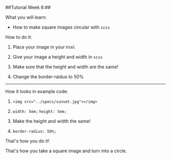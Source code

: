 ##Tutorial Week 6:##

What you will learn:
* How to make square images circular with `scss`

How to do it:
1. Place your image in your `html`

2. Give your image a height and width in `scss`

3. Make sure that the height and width are the same!

4. Change the border-raidus to 50%

-------------------------------------------------------

How it looks in example code:

1. `<img src="../specs/sunset.jpg"></img>`

2. `width: 5em;`
   `height: 5em;`

3. Make the height and width the same!

4. `border-radius: 50%;`

That's how you do it! 

That's how you take a square image and turn into a circle.
